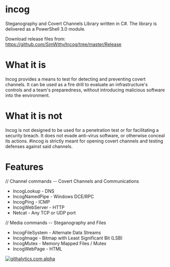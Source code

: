 incog
======

Steganography and Covert Channels Library written in C#. The library is delivered as a PowerShell 3.0 module.

Download release files from:
https://github.com/SimWitty/Incog/tree/master/Release

What it is
==========

Incog provides a means to test for detecting and preventing covert channels. It can be used as a fire drill to evaluate an infrastructure's controls and a team's preparedness, without introducing malicious software into the environment.

What it is not
==============

Incog is not designed to be used for a penetration test or for facilitating a security breach. It does not evade anti-virus software, or otherwise conceal its actions. #incog is strictly meant for opening covert channels and testing defenses against said channels.

Features
========

// Channel commands -- Covert Channels and Communications
- IncogLookup - DNS
- IncogNamedPipe - Windows DCE/RPC
- IncogPing - ICMP
- IncogWebServer - HTTP
- Netcat - Any TCP or UDP port

// Media commands -- Steganography and Files
- IncogFileSystem - Alternate Data Streams
- IncogImage - Bitmap with Least Significant Bit (LSB)
- IncogMutex - Memory Mapped Files / Mutex
- IncogWebPage - HTML

[![githalytics.com alpha](https://cruel-carlota.pagodabox.com/299f7cdbf2cc7f8abcee60a8bca8a270 "githalytics.com")](http://githalytics.com/SimWitty/Incog)
